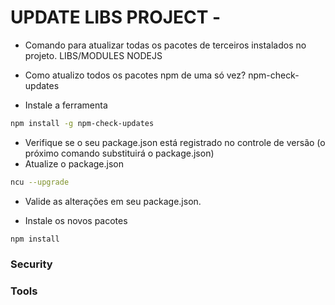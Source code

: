 # UPDATE LIBS PROJECT - 

- Comando para atualizar todas os pacotes de terceiros instalados no projeto. LIBS/MODULES NODEJS

- Como atualizo todos os pacotes npm de uma só vez?
npm-check-updates
- Instale a ferramenta 

```bash 
npm install -g npm-check-updates
```
- Verifique se o seu package.json está registrado no controle de versão (o próximo comando substituirá o package.json)
- Atualize o package.json 

```bash 
ncu --upgrade
```
- Valide as alterações em seu package.json.

- Instale os novos pacotes 

```bash
npm install
```

### Security


### Tools